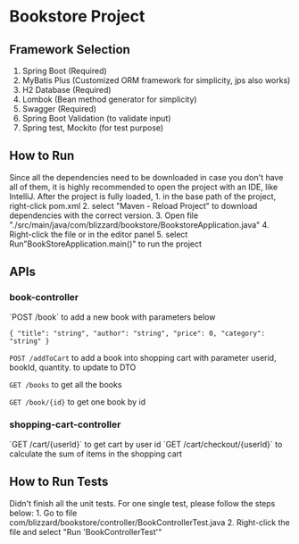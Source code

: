 <h1>Bookstore Project</h1>
<h2>Framework Selection</h2>

1. Spring Boot (Required)
2. MyBatis Plus (Customized ORM framework for simplicity, jps also works)
3. H2 Database (Required)
4. Lombok (Bean method generator for simplicity)
5. Swagger (Required)
6. Spring Boot Validation (to validate input)
7. Spring test, Mockito (for test purpose)

<h2>How to Run</h2>
Since all the dependencies need to be downloaded in case you don't have all of them, 
it is highly recommended to open the project with an IDE, like IntelliJ.
After the project is fully loaded, 
1. in the base path of the project, right-click pom.xml 
2. select "Maven - Reload Project" to download dependencies with the correct version.
3. Open file "./src/main/java/com/blizzard/bookstore/BookstoreApplication.java"
4. Right-click the file or in the editor panel
5. select Run"BookStoreApplication.main()" to run the project

<h2>APIs</h2>
<h3>book-controller</h3>
`POST /book` to add a new book with parameters below

`{
"title": "string",
"author": "string",
"price": 0,
"category": "string"
}`

`POST /addToCart` to add a book into shopping cart with parameter
userid, bookId, quantity. to update to DTO

`GET /books` to get all the books

`GET /book/{id}` to get one book by id
<h3>shopping-cart-controller</h3>
`GET /cart/{userId}` to get cart by user id
`GET /cart/checkout/{userId}` to calculate the sum of items in the shopping cart

<h2>How to Run Tests</h2>
Didn't finish all the unit tests. For one single test, please follow the steps below:
1. Go to file com/blizzard/bookstore/controller/BookControllerTest.java
2. Right-click the file and select "Run 'BookControllerTest'"
